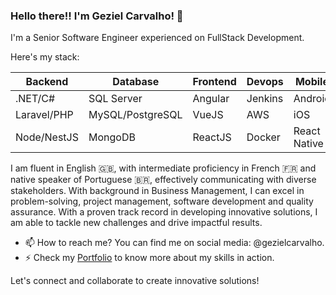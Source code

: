 ### Hello there!! I'm Geziel Carvalho! 👋

I'm a Senior Software Engineer experienced on FullStack Development.

Here's my stack:

| Backend       | Database        | Frontend     | Devops  | Mobile       | 
| ------------- | --------------- | ------------ |---------|--------------| 
| .NET/C#       | SQL Server      | Angular      | Jenkins | Android      | 
| Laravel/PHP   | MySQL/PostgreSQL| VueJS        | AWS     | iOS          | 
| Node/NestJS   | MongoDB         | ReactJS      | Docker  | React Native | 

I am fluent in English 🇬🇧, with intermediate proficiency in French 🇫🇷 and native speaker of Portuguese 🇧🇷, effectively communicating with diverse stakeholders. With background in Business Management, I can excel in problem-solving, project management, software development and quality assurance. With a proven track record in developing innovative solutions, I am able to tackle new challenges and drive impactful results.

- 📫 How to reach me? You can find me on social media: @gezielcarvalho.
- ⚡ Check my [Portfolio](https://github.com/gezielcarvalho?tab=projects) to know more about my skills in action.

Let's connect and collaborate to create innovative solutions!
